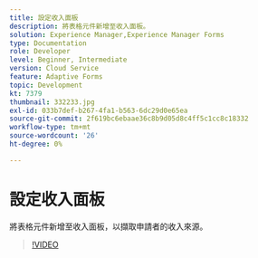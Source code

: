 ```yaml
---
title: 設定收入面板
description: 將表格元件新增至收入面板。
solution: Experience Manager,Experience Manager Forms
type: Documentation
role: Developer
level: Beginner, Intermediate
version: Cloud Service
feature: Adaptive Forms
topic: Development
kt: 7379
thumbnail: 332233.jpg
exl-id: 033b7def-b267-4fa1-b563-6dc29d0e65ea
source-git-commit: 2f619bc6ebaae36c8b9d05d8c4ff5c1cc8c18332
workflow-type: tm+mt
source-wordcount: '26'
ht-degree: 0%

---
```


# 設定收入面板

將表格元件新增至收入面板，以擷取申請者的收入來源。

>[!VIDEO](https://video.tv.adobe.com/v/332233?quality=12&learn=on)
